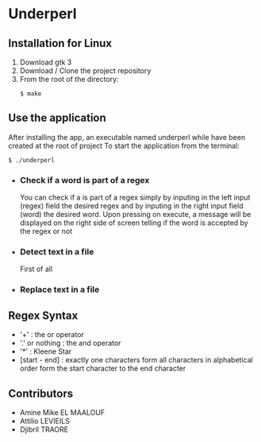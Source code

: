 # Underperl

## Installation for Linux

1. Download gtk 3
2. Download / Clone the project repository
3. From the root of the directory:
   ```
   $ make
   ```

## Use the application

After installing the app, an executable named underperl while have been created at the root of project
To start the application from the terminal:

```
$ ./underperl
```

- ### Check if a word is part of a regex

  You can check if a is part of a regex simply by inputing in the left input (regex) field the desired regex and by inputing in the right input field (word) the desired word. Upon pressing on execute, a message will be displayed on the right side of screen telling if the word is accepted by the regex or not

- ### Detect text in a file

  First of all

- ### Replace text in a file

## Regex Syntax

- '+' : the or operator
- '.' or nothing : the and operator
- '\*' : Kleene Star
- [start - end] : exactly one characters form all characters in alphabetical order form the start character to the end character

## Contributors

- Amine Mike EL MAALOUF
- Attilio LEVIEILS
- Djibril TRAORE
